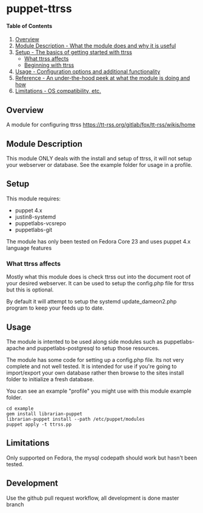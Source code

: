 # puppet-ttrss

#### Table of Contents

1. [Overview](#overview)
2. [Module Description - What the module does and why it is useful](#module-description)
3. [Setup - The basics of getting started with ttrss](#setup)
    * [What ttrss affects](#what-ttrss-affects)
    * [Beginning with ttrss](#beginning-with-ttrss)
4. [Usage - Configuration options and additional functionality](#usage)
5. [Reference - An under-the-hood peek at what the module is doing and how](#reference)
5. [Limitations - OS compatibility, etc.](#limitations)

## Overview

A module for configuring ttrss https://tt-rss.org/gitlab/fox/tt-rss/wikis/home

## Module Description

This module ONLY deals with the install and setup of ttrss, it will not setup
your webserver or database. See the example folder for usage in a profile.

## Setup

This module requires:
* puppet 4.x
* justin8-systemd
* puppetlabs-vcsrepo
* puppetlabs-git

The module has only been tested on Fedora Core 23 and uses puppet 4.x language features

### What ttrss affects

Mostly what this module does is check ttrss out into the document root of your
desired webserver. It can be used to setup the config.php file for ttrss but
this is optional.

By default it will attempt to setup the systemd update_dameon2.php program to 
keep your feeds up to date.

## Usage

The module is intented to be used along side modules such as puppetlabs-apache
and puppetlabs-postgresql to setup those resources.  

The module has some code for setting up a config.php file.  Its not very complete
and not well tested.  It is intended for use if you're going to import/export your
own database rather then browse to the sites install folder to initialize a fresh
database.

You can see an example "profile" you might use with this module example folder.

```shell
cd example
gem install librarian-puppet 
librarian-puppet install --path /etc/puppet/modules
puppet apply -t ttrss.pp
```

## Limitations

Only supported on Fedora, the mysql codepath should work but hasn't been tested.

## Development

Use the github pull request workflow, all development is done master branch
